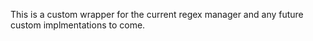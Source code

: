 This is a custom wrapper for the current regex manager and any future custom implmentations to come.
